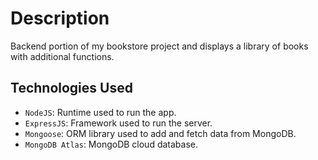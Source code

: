 # Description

Backend portion of my bookstore project and displays a library of books with additional functions.

## Technologies Used

- `NodeJS`: Runtime used to run the app.
- `ExpressJS`: Framework used to run the server.
- `Mongoose`: ORM library used to add and fetch data from MongoDB.
- `MongoDB Atlas`: MongoDB cloud database.
